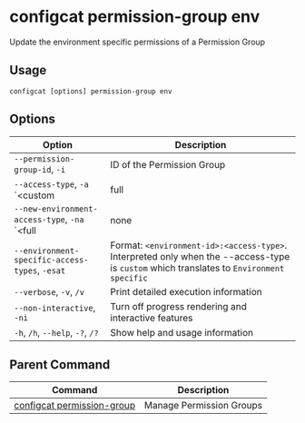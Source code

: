 # configcat permission-group env
Update the environment specific permissions of a Permission Group
## Usage
```
configcat [options] permission-group env
```
## Options
| Option | Description |
| ------ | ----------- |
| `--permission-group-id`, `-i` | ID of the Permission Group |
| `--access-type`, `-a` `<custom|full|readOnly>` | Access configuration for all environments |
| `--new-environment-access-type`, `-na` `<full|none|readOnly>` | Access configuration for newly created environments. Interpreted only when the --access-type option is `custom` which translates to `Environment specific` |
| `--environment-specific-access-types`, `-esat` | Format: `<environment-id>:<access-type>`. Interpreted only when the --access-type is `custom` which translates to `Environment specific` |
| `--verbose`, `-v`, `/v` | Print detailed execution information |
| `--non-interactive`, `-ni` | Turn off progress rendering and interactive features |
| `-h`, `/h`, `--help`, `-?`, `/?` | Show help and usage information |
## Parent Command
| Command | Description |
| ------ | ----------- |
| [configcat permission-group](configcat-permission-group.md) | Manage Permission Groups |
